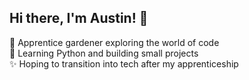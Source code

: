 ## Hi there, I'm Austin! 👋

🌱 Apprentice gardener exploring the world of code  
🐍 Learning Python and building small projects  
✨ Hoping to transition into tech after my apprenticeship

